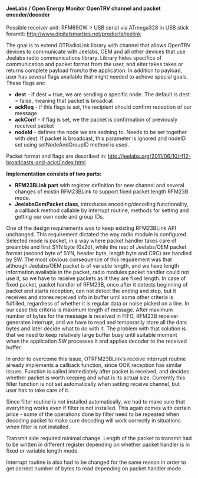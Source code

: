 #### JeeLabs / Open Energy Monitor OpenTRV channel and packet encoder/decoder

Possible receiver unit: RFM69CW > USB serial via ATmega328 in USB stick foramtt: http://www.digitalsmarties.net/products/jeelink

The goal is to extend OTRadioLink library with channel that allows OpenTRV devices to communicate with Jeelabs,  OEM  and all other devices that use Jeelabs radio communications library. Library hides specifics of communication and packet format from the user, and eiter takes takes or returns complete payload from/to the application. In addition to payload, user has several flags available that might needed to acheve special goals. These flags are:

* **dest** - if dest = true, we are sending o specific node. The default is  dest = false, meaning that packet is broadcat
* **ackReq** - if this flags is set, the recipient should confirm reception of our message
* **ackConf** - if flag is set, we the packet is confirmation of previously received packet
* **nodeId** -  defines the node we are sedning to. Needs to be set together with dest. If packet is broadcast, this parameter is ignored and nodeID set using setNodeAndGroupID method is used.

Packet format and flags are described in: http://jeelabs.org/2011/06/10/rf12-broadcasts-and-acks/index.html

**Implementation consists of two parts:** 

* **RFM23BLink part** with register definition for new channel and several changes of existin RFM23BLink to support fixed packet length RFM23B mode.
* **JeelabsOemPacket class**, introduces encoding/decoding functionality, a callback method callable by interrupt routine, methods for setting and getting our own node and group IDs. 

One of the design requirements was to keep existing RFM23BLink API unchanged. This requirement dictated the way radio module is configured. Selected mode is packet, in a way where packet handler takes care of preamble and first SYN byte (0x2d), while the rest of Jeelabs/OEM packet format (second byte of SYN, header byte, length byte and CRC) are handled by SW. The most obvious consequence of this requirement was that although Jeelabs/OEM packet is of variable length, and we have length information available in the packet, radio modules packet handler could not use it, so we have to receive packets as if they are fixed length. In case of fixed packet, packet handler of RFM23B, once after it detects beginning of packet and starts reception, can not detect the ending and stop, but it receives and stores received info in buffer until some other criteria is fulfilled, regardless of whether it is regular data or noise picked on a line. In our case this criteria is maximum length of message. After maximum number of bytes for the message is received in FIFO, RFM23B receiver generates interrupt, and we have to read and temporarily store all the data bytes and  later decide what to do with it. The problem with that solution is that we need to keep relatively large buffer busy until suitable moment when the application SW processes it and applies decoder to the received buffer. 

In order to overcome this issue, OTRFM23BLink’s  receive  interrupt routine already implements a callback function, since OOK reception has similar issues. Function is called immediately after  packet is received, and decides whether packet is worth keeping and what is its actual size. Currently this filter function is not set automatically when setting receive channel, but user has to take care of it. 

Since filter routine is not installed automatically, we had to make sure that everything works even if filter is not installed. This again comes with certain price - some of the operations done by filter need to be repeated when decoding packet to make sure decoding will work correctly in situations when filter is not installed.

Transmit side required minimal change. Length of the packet to transmit had to be written in different register depending on whether packet handler is in fixed or variable length mode. 

Interrupt routine is also had to be changed for the same reason in order to get correct number of bytes to read depending on packet handler mode.

